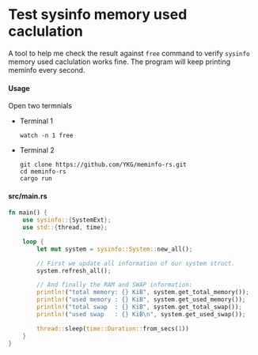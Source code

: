 # Test sysinfo memory used caclulation

A tool to help me check the result against `free` command to verify `sysinfo` memory used caclulation works fine.
The program will keep printing meminfo every second. 

#### Usage


Open two termnials

- Terminal 1

  ```shell
  watch -n 1 free
  ```

- Terminal 2

  ```shell
  git clone https://github.com/YKG/meminfo-rs.git
  cd meminfo-rs
  cargo run
  ```

#### src/main.rs

```rust
fn main() {
    use sysinfo::{SystemExt};
    use std::{thread, time};

    loop {
        let mut system = sysinfo::System::new_all();

        // First we update all information of our system struct.
        system.refresh_all();

        // And finally the RAM and SWAP information:
        println!("total memory: {} KiB", system.get_total_memory());
        println!("used memory : {} KiB", system.get_used_memory());
        println!("total swap  : {} KiB", system.get_total_swap());
        println!("used swap   : {} KiB\n", system.get_used_swap());

        thread::sleep(time::Duration::from_secs(1))
    }
}
```
